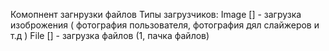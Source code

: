  Комопнент загнрузки файлов
 Типы загрузчиков:
 Image  [] - загрузка изоброжения ( фотография пользователя, фотография дял слайжеров и т.д ) 
 File   [] - загрузка файлов (1, пачка файлов)

